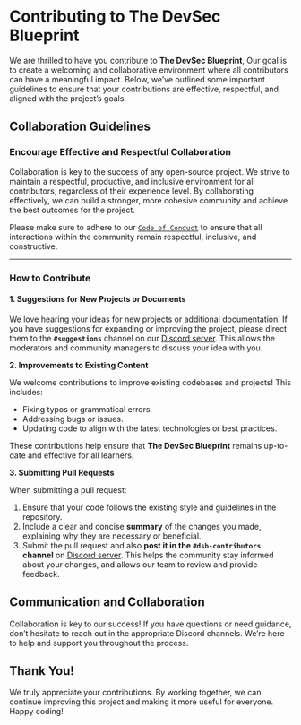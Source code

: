 # **Contributing to The DevSec Blueprint**

We are thrilled to have you contribute to **The DevSec Blueprint**, Our goal is to create a welcoming and collaborative environment where all contributors can have a meaningful impact. Below, we’ve outlined some important guidelines to ensure that your contributions are effective, respectful, and aligned with the project’s goals.

## **Collaboration Guidelines**

### **Encourage Effective and Respectful Collaboration**

Collaboration is key to the success of any open-source project. We strive to maintain a respectful, productive, and inclusive environment for all contributors, regardless of their experience level. By collaborating effectively, we can build a stronger, more cohesive community and achieve the best outcomes for the project.

Please make sure to adhere to our [`Code of Conduct`](CODE_OF_CONDUCT.md) to ensure that all interactions within the community remain respectful, inclusive, and constructive.

---
### **How to Contribute**

#### **1. Suggestions for New Projects or Documents**

We love hearing your ideas for new projects or additional documentation! If you have suggestions for expanding or improving the project, please direct them to the **`#suggestions`** channel on our [Discord server](https://discord.com/invite/enMmUNq8jc). This allows the moderators and community managers to discuss your idea with you.


**2. Improvements to Existing Content**

We welcome contributions to improve existing codebases and projects! This includes:

- Fixing typos or grammatical errors.
- Addressing bugs or issues.
- Updating code to align with the latest technologies or best practices.

These contributions help ensure that **The DevSec Blueprint** remains up-to-date and effective for all learners.

**3. Submitting Pull Requests**

When submitting a pull request:

1. Ensure that your code follows the existing style and guidelines in the repository.
2. Include a clear and concise **summary** of the changes you made, explaining why they are necessary or beneficial.
3. Submit the pull request and also **post it in the `#dsb-contributors` channel** on [Discord server](https://discord.com/invite/enMmUNq8jc). This helps the community stay informed about your changes, and allows our team to review and provide feedback.


## Communication and Collaboration

Collaboration is key to our success! If you have questions or need guidance, don’t hesitate to reach out in the appropriate Discord channels. We’re here to help and support you throughout the process.

## Thank You!

We truly appreciate your contributions. By working together, we can continue improving this project and making it more useful for everyone. Happy coding!